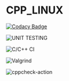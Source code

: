 # CPP_LINUX

[![Codacy Badge](https://api.codacy.com/project/badge/Grade/ecfacdf1a0ed4f4ebe6daea51003593a)](https://app.codacy.com/gh/99002657/CPP_LINUX?utm_source=github.com&utm_medium=referral&utm_content=99002657/CPP_LINUX&utm_campaign=Badge_Grade)

![UNIT TESTING](https://github.com/99002657/CPP_LINUX/workflows/UNIT%20TESTING/badge.svg) 

![C/C++ CI](https://github.com/99002657/CPP_LINUX/workflows/C/C++%20CI/badge.svg)

![Valgrind](https://github.com/99002657/CPP_LINUX/workflows/Valgrind/badge.svg)

![cppcheck-action](https://github.com/99002657/MiniProject_Cpp/workflows/cppcheck-action/badge.svg)
